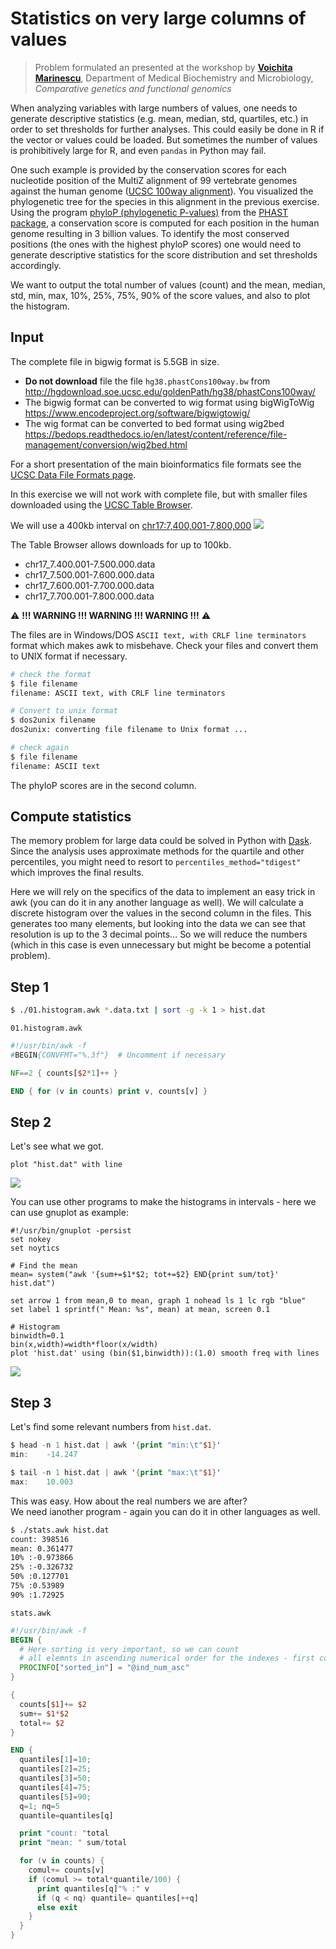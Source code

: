 # Statistics on very large columns of values

> Problem formulated an presented at the workshop by [**Voichita Marinescu**](https://katalog.uu.se/empinfo/?id=N12-828), Department of Medical Biochemistry and Microbiology, _Comparative genetics and functional genomics_ 

When analyzing variables with large numbers of values, one needs to generate descriptive statistics (e.g. mean, median, std, quartiles, etc.) in order to set thresholds for further analyses.  This could easily be done in R if the vector or values could be loaded. But sometimes the number of values is prohibitively large for R, and even `pandas` in Python may fail.

One such example is provided by the conservation scores for each nucleotide position of the MultiZ alignment of 99 vertebrate genomes against the human genome ([UCSC 100way alignment](https://genome.ucsc.edu/cgi-bin/hgTrackUi?db=hg19&g=cons100way)). You visualized the phylogenetic tree for the species in this alignment in the previous exercise.  Using the program [phyloP (phylogenetic P-values)](https://citeseerx.ist.psu.edu/viewdoc/download?doi=10.1.1.84.6412&rep=rep1&type=pdf) from the [PHAST package](http://compgen.bscb.cornell.edu/phast), a conservation score is computed for each position in the human genome resulting in 3 billion values. To identify the most conserved positions (the ones with the highest phyloP scores) one would need to generate descriptive statistics for the score distribution and set thresholds accordingly.

We want to output the total number of values (count) and the mean, median, std, min, max, 10%, 25%, 75%, 90% of the score values, and also to plot the histogram.


## Input
The complete file in bigwig format is 5.5GB in size.

- **Do not download** file the file `hg38.phastCons100way.bw` from
http://hgdownload.soe.ucsc.edu/goldenPath/hg38/phastCons100way/
- The bigwig format can be converted to wig format using bigWigToWig
           https://www.encodeproject.org/software/bigwigtowig/
- The wig format can be converted to bed format using wig2bed		https://bedops.readthedocs.io/en/latest/content/reference/file-management/conversion/wig2bed.html

For a short presentation of the main bioinformatics file formats see the [UCSC Data File Formats page](http://genome.ucsc.edu/FAQ/FAQformat.html).


In this exercise we will not work with complete file, but with smaller files downloaded using the [UCSC Table Browser](https://genome.ucsc.edu/cgi-bin/hgTables).
	
We will use a 400kb interval on [chr17:7,400,001-7,800,000](https://genome.ucsc.edu/cgi-bin/hgTracks?db=hg38&lastVirtModeType=default&lastVirtModeExtraState=&virtModeType=default&virtMode=0&nonVirtPosition=&position=chr17%3A7400001%2D7800000&hgsid=888334651_PCIreNQEonlZAkh3wGNxBOcU9hkB) 
![](../images/TP53.png)

The Table Browser allows downloads for up to 100kb.

- chr17_7.400.001-7.500.000.data
- chr17_7.500.001-7.600.000.data
- chr17_7.600.001-7.700.000.data
- chr17_7.700.001-7.800.000.data

:warning: **!!! WARNING !!! WARNING !!! WARNING !!!** :warning:
 
The files are in Windows/DOS `ASCII text, with CRLF line terminators` format which makes awk to misbehave. Check your files and convert them to UNIX format if necessary.

``` bash
# check the format
$ file filename
filename: ASCII text, with CRLF line terminators

# Convert to unix format
$ dos2unix filename
dos2unix: converting file filename to Unix format ...

# check again
$ file filename
filename: ASCII text
```

The phyloP scores are in the second column.

## Compute statistics

The memory problem for large data could be solved in Python with [Dask](https://dask.org/). Since the analysis uses approximate methods for the quartile and other percentiles, you might need to resort to `percentiles_method="tdigest"` which improves the final results.

Here we will rely on the specifics of the data to implement an easy trick in awk (you can do it in any another language as well). We will calculate a discrete histogram over the values in the second column in the files. This generates too many elements, but looking into the data we can see that resolution is up to the 3 decimal points... So we will reduce the numbers (which in this case is even unnecessary but might be become a potential problem).

## Step 1

``` bash
$ ./01.histogram.awk *.data.txt | sort -g -k 1 > hist.dat
```

`01.histogram.awk`
``` awk linenums="1"
#!/usr/bin/awk -f
#BEGIN{CONVFMT="%.3f"}  # Uncomment if necessary

NF==2 { counts[$2*1]++ }

END { for (v in counts) print v, counts[v] }
```

## Step 2

Let's see what we got.
``` gnuplot
plot "hist.dat" with line
```

![](../images/hist1.png)

You can use other programs to make the histograms in intervals - here we can use gnuplot as example:

``` gnuplot linenums="1"
#!/usr/bin/gnuplot -persist
set nokey
set noytics

# Find the mean
mean= system("awk '{sum+=$1*$2; tot+=$2} END{print sum/tot}' hist.dat")

set arrow 1 from mean,0 to mean, graph 1 nohead ls 1 lc rgb "blue"
set label 1 sprintf(" Mean: %s", mean) at mean, screen 0.1

# Histogram
binwidth=0.1
bin(x,width)=width*floor(x/width)
plot 'hist.dat' using (bin($1,binwidth)):(1.0) smooth freq with lines
```

![](../images/hist2.png)


## Step 3

Let's find some relevant numbers from `hist.dat`.

``` awk hl_lines="1 4"
$ head -n 1 hist.dat | awk '{print "min:\t"$1}'
min:    -14.247

$ tail -n 1 hist.dat | awk '{print "max:\t"$1}'
max:    10.003
```

This was easy. How about the real numbers we are after?  
We need ianother program - again you can do it in other languages as well.

``` bash hl_lines="1"
$ ./stats.awk hist.dat
count: 398516
mean: 0.361477
10% :-0.973866
25% :-0.326732
50% :0.127701
75% :0.53989
90% :1.72925
```

`stats.awk`
``` awk linenums="1"
#!/usr/bin/awk -f
BEGIN {
  # Here sorting is very important, so we can count 
  # all elemnts in ascending numerical order for the indexes - first column
  PROCINFO["sorted_in"] = "@ind_num_asc" 
}

{
  counts[$1]+= $2
  sum+= $1*$2
  total+= $2
}

END {
  quantiles[1]=10;
  quantiles[2]=25;
  quantiles[3]=50;
  quantiles[4]=75;
  quantiles[5]=90;
  q=1; nq=5
  quantile=quantiles[q]

  print "count: "total
  print "mean: " sum/total

  for (v in counts) {
    comul+= counts[v]
    if (comul >= total*quantile/100) {
      print quantiles[q]"% :" v
      if (q < nq) quantile= quantiles[++q]
      else exit
    }
  }
}
```
